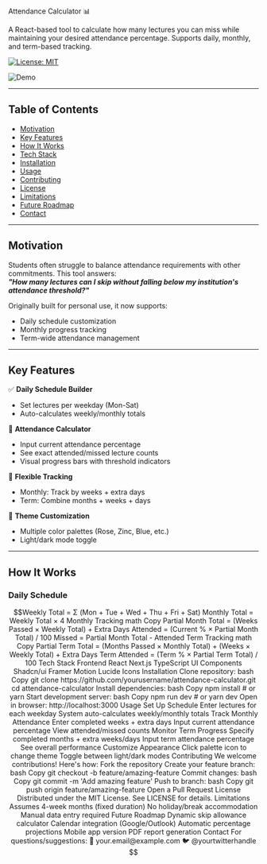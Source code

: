 Attendance Calculator 📊

A React-based tool to calculate how many lectures you can miss while maintaining your desired attendance percentage. Supports daily, monthly, and term-based tracking.

[![License: MIT](https://img.shields.io/badge/License-MIT-blue.svg)](https://opensource.org/licenses/MIT)

![Demo](https://via.placeholder.com/800x400?text=Attendance+Calculator+Demo) <!-- Replace with actual screenshot -->

---

## Table of Contents
- [Motivation](#motivation)
- [Key Features](#key-features)
- [How It Works](#how-it-works)
- [Tech Stack](#tech-stack)
- [Installation](#installation)
- [Usage](#usage)
- [Contributing](#contributing)
- [License](#license)
- [Limitations](#limitations)
- [Future Roadmap](#future-roadmap)
- [Contact](#contact)

---

## Motivation
Students often struggle to balance attendance requirements with other commitments. This tool answers:  
***"How many lectures can I skip without falling below my institution's attendance threshold?"***  

Originally built for personal use, it now supports:
- Daily schedule customization
- Monthly progress tracking
- Term-wide attendance management

---

## Key Features
✅ **Daily Schedule Builder**  
- Set lectures per weekday (Mon-Sat)
- Auto-calculates weekly/monthly totals

🎯 **Attendance Calculator**  
- Input current attendance percentage
- See exact attended/missed lecture counts
- Visual progress bars with threshold indicators

📅 **Flexible Tracking**  
- Monthly: Track by weeks + extra days
- Term: Combine months + weeks + days

🎨 **Theme Customization**  
- Multiple color palettes (Rose, Zinc, Blue, etc.)
- Light/dark mode toggle

---

## How It Works

### Daily Schedule
```math
Weekly Total = Σ (Mon + Tue + Wed + Thu + Fri + Sat)
Monthly Total = Weekly Total × 4

Monthly Tracking
math
Copy

Partial Month Total = (Weeks Passed × Weekly Total) + Extra Days
Attended = (Current % × Partial Month Total) / 100
Missed = Partial Month Total - Attended

Term Tracking
math
Copy

Partial Term Total = (Months Passed × Monthly Total) + (Weeks × Weekly Total) + Extra Days
Term Attended = (Term % × Partial Term Total) / 100

Tech Stack

Frontend
React
Next.js
TypeScript

UI Components
Shadcn/ui
Framer Motion
Lucide Icons
Installation

    Clone repository:
    bash
    Copy

    git clone https://github.com/yourusername/attendance-calculator.git
    cd attendance-calculator

    Install dependencies:
    bash
    Copy

    npm install
    # or
    yarn

    Start development server:
    bash
    Copy

    npm run dev
    # or
    yarn dev

    Open in browser: http://localhost:3000

Usage

    Set Up Schedule

        Enter lectures for each weekday

        System auto-calculates weekly/monthly totals

    Track Monthly Attendance

        Enter completed weeks + extra days

        Input current attendance percentage

        View attended/missed counts

    Monitor Term Progress

        Specify completed months + extra weeks/days

        Input term attendance percentage

        See overall performance

    Customize Appearance

        Click palette icon to change theme

        Toggle between light/dark modes

Contributing

We welcome contributions! Here's how:

    Fork the repository

    Create your feature branch:
    bash
    Copy

    git checkout -b feature/amazing-feature

    Commit changes:
    bash
    Copy

    git commit -m 'Add amazing feature'

    Push to branch:
    bash
    Copy

    git push origin feature/amazing-feature

    Open a Pull Request

License

Distributed under the MIT License. See LICENSE for details.
Limitations

    Assumes 4-week months (fixed duration)

    No holiday/break accommodation

    Manual data entry required

Future Roadmap

    Dynamic skip allowance calculator

    Calendar integration (Google/Outlook)

    Automatic percentage projections

    Mobile app version

    PDF report generation

Contact

For questions/suggestions:
📧 your.email@example.com
🐦 @yourtwitterhandle
